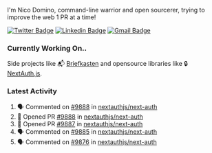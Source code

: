 
I'm Nico Domino, command-line warrior and open sourcerer, trying to improve the web 1 PR at a time!

[![Twitter Badge](https://img.shields.io/badge/-@ndom91-1ca0f1?style=flat-square&labelColor=1ca0f1&logo=twitter&logoColor=white&link=https://twitter.com/ndom91)](https://twitter.com/ndom91) [![Linkedin Badge](https://img.shields.io/badge/-ndom91-blue?style=flat-square&logo=Linkedin&logoColor=white&link=https://www.linkedin.com/in/ndom91/)](https://www.linkedin.com/in/ndom91/) [![Gmail Badge](https://img.shields.io/badge/-yo@ndo.dev-c14438?style=flat-square&logo=mail.ru&logoColor=white&link=mailto:yo@ndo.dev)](mailto:yo@ndo.dev)

### Currently Working On..

Side projects like 📬 [Briefkasten](https://briefkastenhq.com) and opensource libraries like 🔒 [NextAuth.js](https://github.com/nextauthjs/next-auth).

<!--START_SECTION_PROFILE_VIEWS:readme-info-->
<!--END_SECTION_PROFILE_VIEWS:readme-info-->

<!--START_SECTION_DAILY_COMMIT:readme-info-->
<!--END_SECTION_DAILY_COMMIT:readme-info-->

<!--START_SECTION_WEEKLY_COMMIT:readme-info-->
<!--END_SECTION_WEEKLY_COMMIT:readme-info-->

### Latest Activity

<!--START_SECTION:activity-->
1. 🗣 Commented on [#9888](https://github.com/nextauthjs/next-auth/pull/9888#issuecomment-1925309062) in [nextauthjs/next-auth](https://github.com/nextauthjs/next-auth)
2. 💪 Opened PR [#9888](https://github.com/nextauthjs/next-auth/pull/9888) in [nextauthjs/next-auth](https://github.com/nextauthjs/next-auth)
3. 💪 Opened PR [#9887](https://github.com/nextauthjs/next-auth/pull/9887) in [nextauthjs/next-auth](https://github.com/nextauthjs/next-auth)
4. 🗣 Commented on [#9885](https://github.com/nextauthjs/next-auth/pull/9885#issuecomment-1925240223) in [nextauthjs/next-auth](https://github.com/nextauthjs/next-auth)
5. 🗣 Commented on [#9876](https://github.com/nextauthjs/next-auth/pull/9876#issuecomment-1924912298) in [nextauthjs/next-auth](https://github.com/nextauthjs/next-auth)
<!--END_SECTION:activity-->
